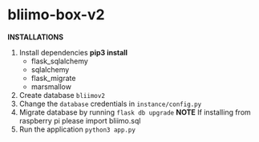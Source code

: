 # bliimo-box-v2

**INSTALLATIONS**

1. Install dependencies
   **pip3 install**
   - flask_sqlalchemy
   - sqlalchemy
   - flask_migrate
   - marsmallow
2. Create database `bliimov2`
3. Change the `database` credentials in `instance/config.py`
4. Migrate database by running `flask db upgrade` **NOTE** If installing from raspberry pi please import bliimo.sql
5. Run the application `python3 app.py`
